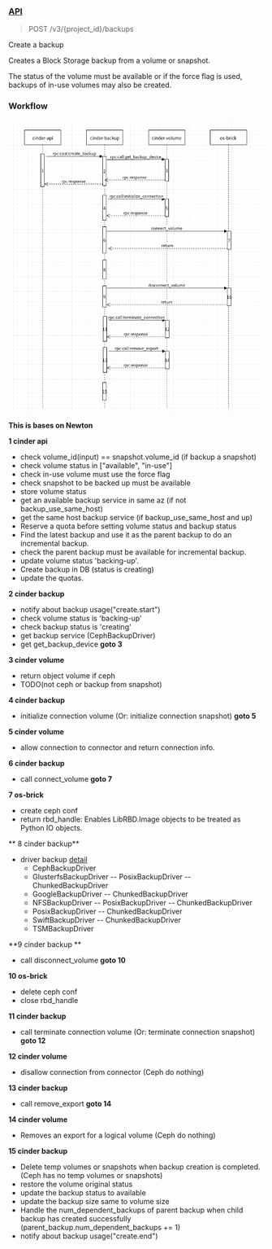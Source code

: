 ### [API](https://docs.openstack.org/api-ref/block-storage/v3/index.html?expanded=create-a-backup-detail#backups-backups)

> POST /v3/{project_id}/backups

Create a backup

Creates a Block Storage backup from a volume or snapshot.

The status of the volume must be available or if the force flag is used, backups of in-use volumes may also be created.

### Workflow
![cinder backup create overview](../pictures/cinder_backup/cinder_backup_create.png)

**This is bases on Newton**

**1 cinder api**
* check volume_id(input) == snapshot.volume_id (if backup a snapshot) 
* check volume status in ["available", "in-use"]
* check in-use volume must use the force flag
* check snapshot to be backed up must be available
* store volume status
* get an available backup service in same az (if not backup_use_same_host)
* get the same host backup service (if backup_use_same_host and up)
* Reserve a quota before setting volume status and backup status
* Find the latest backup and use it as the parent backup to do an incremental backup.
* check the parent backup must be available for incremental backup.
* update volume status 'backing-up'.
* Create backup in DB (status is creating)
* update the quotas.


**2 cinder backup**
* notify about backup usage("create.start")
* check volume status is 'backing-up'
* check backup status is 'creating'
* get backup service (CephBackupDriver)
* get get_backup_device  **goto 3**

**3 cinder volume**
* return object volume if ceph
* TODO(not ceph or backup from snapshot)

**4 cinder backup**
* initialize connection volume (Or: initialize connection snapshot) **goto 5**

**5 cinder volume**
* allow connection to connector and return connection info.

**6 cinder backup**
* call connect_volume **goto 7**

**7 os-brick**
* create ceph conf
* return rbd_handle: Enables LibRBD.Image objects to be treated as Python IO objects.

** 8 cinder backup**
* driver backup [detail](https://blog.csdn.net/sinat_19820591/article/details/101266988)
  * CephBackupDriver
  * GlusterfsBackupDriver -- PosixBackupDriver -- ChunkedBackupDriver
  * GoogleBackupDriver -- ChunkedBackupDriver
  * NFSBackupDriver -- PosixBackupDriver  -- ChunkedBackupDriver
  * PosixBackupDriver -- ChunkedBackupDriver
  * SwiftBackupDriver -- ChunkedBackupDriver
  * TSMBackupDriver

**9 cinder backup ** 
* call disconnect_volume **goto 10**

**10 os-brick**
* delete ceph conf
* close rbd_handle

**11 cinder backup**
* call terminate connection volume (Or: terminate connection snapshot) **goto 12**

**12 cinder volume**
* disallow connection from connector (Ceph do nothing)

**13  cinder backup**
* call remove_export **goto 14**

**14 cinder volume**
* Removes an export for a logical volume (Ceph do nothing)

**15 cinder backup**
* Delete temp volumes or snapshots when backup creation is completed. (Ceph has no temp volumes or snapshots)
* restore the volume original status
* update the backup status to available
* update the backup size same to volume size
* Handle the num_dependent_backups of parent backup when child backup has created successfully (parent_backup.num_dependent_backups += 1)
* notify about backup usage("create.end")
